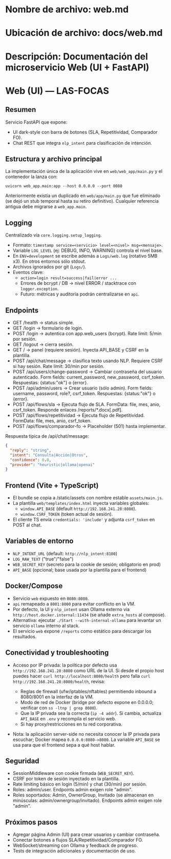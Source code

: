 # Nombre de archivo: web.md
# Ubicación de archivo: docs/web.md
# Descripción: Documentación del microservicio Web (UI + FastAPI)

# Web (UI) — LAS-FOCAS

## Resumen

Servicio FastAPI que expone:
- UI dark-style con barra de botones (SLA, Repetitividad, Comparador FO).
- Chat REST que integra `nlp_intent` para clasificación de intención.

## Estructura y archivo principal

La implementación única de la aplicación vive en `web/web_app/main.py` y el contenedor la lanza con:
```
uvicorn web_app.main:app --host 0.0.0.0 --port 8080
```
Anteriormente existía un duplicado en `web/app/main.py` que fue eliminado (se dejó un stub temporal hasta su retiro definitivo). Cualquier referencia antigua debe migrarse a `web_app.main`.

## Logging

Centralizado vía `core.logging.setup_logging`.

- Formato: `timestamp service=<servicio> level=<nivel> msg=<mensaje>`.
- Variable `LOG_LEVEL` (ej: DEBUG, INFO, WARNING) controla el nivel base.
- En `ENV=development` se escribe además a `Logs/web.log` (rotativo 5MB x3). En otros entornos sólo stdout.
- Archivos ignorados por git (`Logs/`).
- Eventos clave:
  - `action=login result=success|fail|error ...`
  - Errores de bcrypt / DB → nivel ERROR / stacktrace con `logger.exception`.
  - Futuro: métricas y auditoría podrán centralizarse en `api`.


## Endpoints

- GET /health → status simple.
- GET /login → formulario de login.
- POST /login → autentica con app.web_users (bcrypt). Rate limit: 5/min por sesión.
- GET /logout → cierra sesión.
- GET / → panel (requiere sesión). Inyecta API_BASE y CSRF en la plantilla.
- POST /api/chat/message → clasifica texto usando NLP. Requiere CSRF si hay sesión. Rate limit: 30/min por sesión.
- POST /api/users/change-password → Cambiar contraseña del usuario autenticado. Form fields: current_password, new_password, csrf_token. Respuestas: {status:"ok"} o {error}.
- POST /api/admin/users → Crear usuario (sólo admin). Form fields: username, password, role?, csrf_token. Respuestas: {status:"ok"} o {error}.
 - POST /api/flows/sla → Ejecuta flujo de SLA. FormData: file, mes, anio, csrf_token. Responde enlaces /reports/*.docx[.pdf].
 - POST /api/flows/repetitividad → Ejecuta flujo de Repetitividad. FormData: file, mes, anio, csrf_token.
 - POST /api/flows/comparador-fo → Placeholder (501) hasta implementar.

Respuesta típica de /api/chat/message:

```json
{
  "reply": "string",
  "intent": "Consulta|Acción|Otros",
  "confidence": 0.0,
  "provider": "heuristic|ollama|openai"
}
```

## Frontend (Vite + TypeScript)

- El bundle se copia a /static/assets con nombre estable `assets/main.js`.
- La plantilla `web/templates/index.html` inyecta variables globales:
  - `window.API_BASE` (default `http://192.168.241.28:8080`).
  - `window.CSRF_TOKEN` (token actual de sesión).
- El cliente TS envía `credentials: 'include'` y adjunta `csrf_token` en POST al chat.

## Variables de entorno

- `NLP_INTENT_URL` (default: `http://nlp_intent:8100`)
- `LOG_RAW_TEXT` ("true"/"false")
- `WEB_SECRET_KEY` (secreto para la cookie de sesión; obligatorio en prod)
- `API_BASE` (opcional; base usada por la plantilla para el frontend)

## Docker/Compose

- Servicio `web` expuesto en `8080:8080`.
- `api` remapeado a `8001:8000` para evitar conflicto en la VM.
- Por defecto, la UI y `nlp_intent` usan Ollama externo vía `http://host.docker.internal:11434` (se añade `extra_hosts` al compose).
- Alternativa: ejecutar `./Start --with-internal-ollama` para levantar un servicio `ollama` interno al stack.
 - El servicio `web` expone `/reports` como estático para descargar los resultados.

## Conectividad y troubleshooting

- Acceso por IP privada: la política por defecto usa `http://192.168.241.28:8080` como URL de la UI. Si desde el propio host puedes hacer `curl http://localhost:8080/health` pero falla `curl http://192.168.241.28:8080/health`, revisa:
  - Reglas de firewall (ufw/iptables/nftables) permitiendo inbound a 8080/8001 en la interfaz de la VM.
  - Modo de red de Docker (bridge por defecto expone en 0.0.0.0; verificar con `ss -ltnp | grep 8080`).
  - Que la IP privada sea la correcta (`ip -4 addr`). Si cambia, actualiza `API_BASE` en `.env` y recompila el servicio web.
  - Si hay proxy/restricciones en tu red corporativa.

- Nota: la aplicación server-side no necesita conocer la IP privada para escuchar; Docker mapea `0.0.0.0:8080->8080`. La variable `API_BASE` se usa para que el frontend sepa a qué host hablar.

## Seguridad

- SessionMiddleware con cookie firmada (`WEB_SECRET_KEY`).
- CSRF por token de sesión inyectado en la plantilla.
- Rate limiting básico en login (5/min) y chat (30/min) por sesión.
- Roles: admin/user. Endpoints admin exigen role "admin".
 - Roles soportados: Admin, OwnerGroup, Invitado (se almacenan en minúsculas: admin/ownergroup/invitado). Endpoints admin exigen role "admin".

## Próximos pasos

- Agregar página Admin (UI) para crear usuarios y cambiar contraseña.
- Conectar botones a flujos SLA/Repetitividad/Comparador FO.
- WebSocket/streaming con Ollama y feedback de progreso.
- Tests de integración adicionales y documentación de uso.
